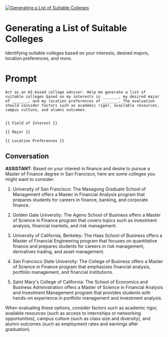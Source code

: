 
[![Generating a List of Suitable Colleges](https://flow-prompt-covers.s3.us-west-1.amazonaws.com/icon/minimalist/mini_5.png)]()
# Generating a List of Suitable Colleges 
Identifying suitable colleges based on your interests, desired majors, location preferences, and more. 

# Prompt

```
Act as an AI-based college advisor. Help me generate a list of suitable colleges based on my interests in _______, my desired major of _______, and my location preferences of _______. The evaluation should consider factors such as academic rigor, available resources, campus culture, and alumni outcomes.


{{ Field of Interest }}

{{ Major }}

{{ Location Preferences }}
```

## Conversation

**ASSISTANT**: Based on your interest in finance and desire to pursue a Master of Finance degree in San Francisco, here are some colleges you might want to consider:



1. University of San Francisco: The Masagung Graduate School of Management offers a Master in Financial Analysis program that prepares students for careers in finance, banking, and corporate finance.



2. Golden Gate University: The Ageno School of Business offers a Master of Science in Finance program that covers topics such as investment analysis, financial markets, and risk management.



3. University of California, Berkeley: The Haas School of Business offers a Master of Financial Engineering program that focuses on quantitative finance and prepares students for careers in risk management, derivatives trading, and asset management.



4. San Francisco State University: The College of Business offers a Master of Science in Finance program that emphasizes financial analysis, portfolio management, and financial institutions.



5. Saint Mary's College of California: The School of Economics and Business Administration offers a Master of Science in Financial Analysis and Investment Management program that provides students with hands-on experience in portfolio management and investment analysis.



When evaluating these options, consider factors such as academic rigor, available resources (such as access to internships or networking opportunities), campus culture (such as class size and diversity), and alumni outcomes (such as employment rates and earnings after graduation).


